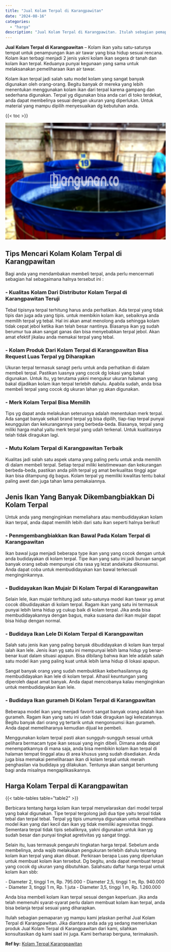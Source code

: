 ```yaml
---
title: "Jual Kolam Terpal di Karangpawitan"
date: "2024-08-16"
categories: 
  - "harga"
description: "Jual Kolam Terpal di Karangpawitan. Itulah sebagian pemaparan yg mampu kami jelaskan perihal Jual Kolam Terpal di Karangpawitan. Jika diantara anda ada yg se..."
---
```


**Jual Kolam Terpal di Karangpawitan** – Kolam ikan yaitu satu-satunya tempat untuk penampungan ikan air tawar yang bisa hidup sesuai rencana. Kolam ikan terbagi menjadi 2 jenis yakni kolam ikan segera dr tanah dan kolam ikan terpal. Keduanya punyai kegunaan yang sama untuk melaksanakan pemeliharaan ikan air tawar.

Kolam ikan terpal jadi salah satu model kolam yang sangat banyak digunakan oleh orang-orang. Begitu banyak dr mereka yang lebih menentukan menggunakan kolam ikan dari terpal karena gampang dan sederhana digunakan. Terpal yg digunakan bisa anda cari di toko terdekat, anda dapat membelinya sesuai dengan ukuran yang diperlukan. Untuk material yang mampu dipilih menyesuaikan dg kebutuhan anda.

{{< toc >}}

![Jual Kolam Terpal di Karangpawitan](/images/jual-kolam-terpal-31.png)

## Tips Mencari Kolam Kolam Terpal di Karangpawitan

Bagi anda yang mendambakan membeli terpal, anda perlu mencermati sebagian hal sebagaimana halnya tersebut ini :

### \- Kualitas Kolam Dari Distributor Kolam Terpal di Karangpawitan Teruji

Tebal tipisnya terpal terhitung harus anda perhatikan. Ada terpal yang tidak tipis dan juga ada yang tipis. untuk membikin kolam ikan, sebaiknya anda memilih terpal yg tebal. Hal ini akan amat menolong anda sehingga kolam tidak cepat jebol ketika ikan telah besar nantinya. Biasanya ikan yg sudah berumur tua akan sangat ganas dan bisa menyebabkan terpal jebol. Akan amat efektif jikalau anda memakai terpal yang tebal.

### \- Kolam Produk Dari Kolam Terpal di Karangpawitan Bisa Request Luas Terpal yg Diharapkan

Ukuran terpal termasuk sanagt perlu untuk anda perhatikan di dalam membeli terpal. Pastikan luasnya yang cocok dg lokasi yang bakal digunakan. Untuk itu, yg terutama yakni mengukur ukuran halaman yang bakal dijadikan kolam ikan terpal terlebih dahulu. Apabila sudah, anda bisa membeli terpal yang cocok dg ukuran lahan yg akan digunakan.

### \- Merk Kolam Terpal Bisa Memilih

Tips yg dapat anda melakukan seterusnya adalah menentukan merk terpal. Ada sangat banyak sekali brand terpal yg bisa dipilih, tiap-tiap terpal punyai keunggulan dan kekurangannya yang berbeda-beda. Biasanya, terpal yang miliki harga mahal yaitu merk terpal yang udah terkenal. Untuk kualitasnya telah tidak diragukan lagi.

### \- Mutu Kolam Terpal di Karangpawitan Terbaik

Kualitas jadi salah satu aspek utama yang paling perlu untuk anda memilih di dalam membeli terpal. Setiap terpal miliki keistimewaan dan kekurangan berbeda-beda, pastikan anda pilih terpal yg amat berkualitas tinggi agar ikan bisa ditampung dg bagus. Kolam terpal yg memiliki kwalitas tentu bakal paling awet dan juga tahan lama pemakaiannya.

## Jenis Ikan Yang Banyak Dikembangbiakkan Di Kolam Terpal

Untuk anda yang menginginkan memeliahara atau membudidayakan kolam ikan terpal, anda dapat memilih lebih dari satu ikan seperti halnya berikut!

### \- Penmgembangbiakkan Ikan Bawal Pada Kolam Terpal di Karangpawitan

Ikan bawal juga menjadi beberapa type ikan yang yang cocok dengan untuk anda budidayakan di kolam terpal. Tipe ikan yang satu ini jadi buruan sangat banyak orang sebab mempunyai cita rasa yg lezat andaikata dikonsumsi. Anda dapat coba untuk membudidayakan kan bawal terkecuali menginginkannya.

### \- Budidayakan Ikan Mujair Di Kolam Terpal di Karangpawitan

Selain lele, ikan mujair terhitung jadi satu-satunya model ikan tawar yg amat cocok dibudidayakan di kolam terpal. Ragam ikan yang satu ini termasuk punyai lebih lama hidup yg cukup baik di kolam terpal. Jika anda bisa membudidayakannya dengan bagus, maka suasana dari ikan mujair dapat bisa hidup dengan normal.

### \- Budidaya Ikan Lele Di Kolam Terpal di Karangpawitan

Salah satu jenis ikan yang paling banyak dibudidayakan di kolam ikan terpal ialah ikan lele. Jenis ikan yg satu ini mempunyai lebih lama hidup yg benar-benar kuat dalam situasi apapun. Bisa dibilang bahwa ikan lele adalah salah satu model ikan yang paling kuat untuk lebih lama hidup di lokasi apapun.

Sangat banyak orang yang sudah membuktikan keberhasilannya dg membudidayakan ikan lele di kolam terpal. Alhasil keuntungan yang diperoleh dapat amat banyak. Anda dapat mencobanya kalau menginginkan untuk membudidayakan ikan lele.

### \- Budidaya Ikan gurameh Di Kolam Terpal di Karangpawitan

Beberapa model ikan yang menjadi favorit sangat banyak orang adalah ikan gurameh. Ragam ikan yang satu ini udah tidak diragukan lagi kelezatannya. Begitu banyak dari orang yg tertarik untuk mengonsumsi ikan gurameh. Anda dapat memeliharanya kemudian dijual ke pembeli.

Menggunakan kolam terpal pasti akan sungguh-sungguh sesuai untuk pelihara bermacam type ikan sesuai yang ingin dibeli. Dimana anda dapat menempatkannya di mana saja, anda bisa membikin kolam ikan terpal di halaman tempat tinggal atau di area khusus yang sudah disediakan. Anda juga bisa memakai pemeliharaan ikan di kolam terpal untuk meraih penghasilan via budidaya yg dilakukan. Tentunya akan sangat beruntung bagi anda misalnya mengaplikasikannya.

## Harga Kolam Terpal di Karangpawitan

{{< table-tables table="table2" >}}

Berbicara tentang harga kolam ikan terpal menyelaraskan dari model terpal yang bakal digunakan. Tipe terpal tergolong jadi dua tipe yaitu terpal tidak tebal dan terpal tebal. Terpal yg tipis umumnya digunakan untuk memelihara model ikan yang dari kecil dan ikan yg tidak memiliki agresivitas tinggi. Sementara terpal tidak tipis sebaliknya, yakni digunakan untuk ikan yg sudah besar dan punyai tingkat agretivitas yg sangat tinggi.

Selain itu, luas termasuk pengaruhi tingkatan harga terpal. Sebelum anda membelinya, anda wajib melakukan pengukuran terlebih dahulu tentang kolam ikan terpal yang akan dibuat. Perkiraan berapa Luas yang diperlukan untuk membuat kolam ikan tersebut. Dg begitu, anda dapat membuat terpal yang cocok dg ukuran yang dibutuhkan. Salahsatu daftar harga terpal untuk kolam ikan sbb:

\- Diameter 2, tinggi 1 m, Rp. 795.000 - Diameter 2,5, tinggi 1 m, Rp. 940.000 - Diameter 3, tinggi 1 m, Rp. 1 juta - Diameter 3,5, tinggi 1 m, Rp. 1.260.000

Anda bisa membeli kolam ikan terpal sesuai dengan keperluan. jika anda telah memenuhi syarat-syarat perlu dalam membuat kolam ikan terpal, anda bisa belanja terpal sesuai yang diharapkan.

Itulah sebagian pemaparan yg mampu kami jelaskan perihal Jual Kolam Terpal di Karangpawitan. Jika diantara anda ada yg sedang memerlukan produk Jual Kolam Terpal di Karangpawitan dari kami, silahkan konsultasikan dg kami saat ini juga. Kami berharap berguna, terimakasih.

**Ref by:** [Kolam Terpal Karangpawitan](https://id.wikipedia.org/wiki/Kolam)
